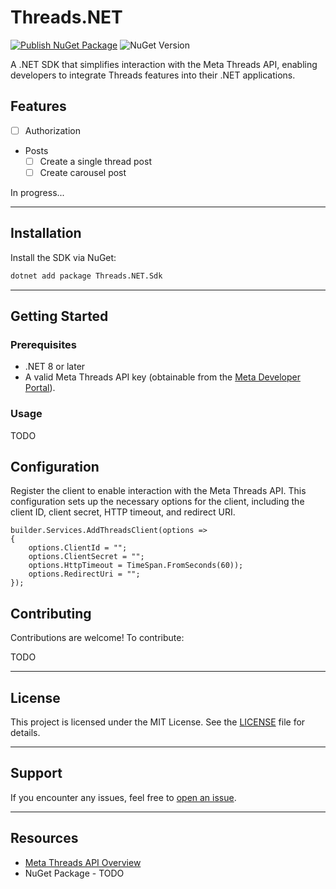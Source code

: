 # Threads.NET

[![Publish NuGet Package](https://github.com/kubawajs/Threads.NET/actions/workflows/publish-nuget.yml/badge.svg)](https://github.com/kubawajs/Threads.NET/actions/workflows/publish-nuget.yml)
![NuGet Version](https://img.shields.io/nuget/vpre/Threads.NET.Sdk?logo=nuget&labelColor=%23004880)

A .NET SDK that simplifies interaction with the Meta Threads API, enabling developers to integrate Threads features into their .NET applications.

## Features

- [ ] Authorization
- Posts
    - [ ] Create a single thread post
    - [ ] Create carousel post

In progress...

---

## Installation

Install the SDK via NuGet:

```bash
dotnet add package Threads.NET.Sdk
```

---

## Getting Started

### Prerequisites

- .NET 8 or later
- A valid Meta Threads API key (obtainable from the [Meta Developer Portal](https://developers.meta.com)).

### Usage

TODO

## Configuration

Register the client to enable interaction with the Meta Threads API. This configuration sets up the necessary options for the client, including the client ID, client secret, HTTP timeout, and redirect URI.

```charp
builder.Services.AddThreadsClient(options =>
{
    options.ClientId = "";
    options.ClientSecret = "";
    options.HttpTimeout = TimeSpan.FromSeconds(60));
    options.RedirectUri = "";
});
```

## Contributing

Contributions are welcome! To contribute:

TODO

---

## License

This project is licensed under the MIT License. See the [LICENSE](LICENSE) file for details.

---

## Support

If you encounter any issues, feel free to [open an issue](https://github.com/kubawajs/threads-net/issues).

---

## Resources

- [Meta Threads API Overview](https://developers.facebook.com/docs/threads/overview)
- NuGet Package - TODO
